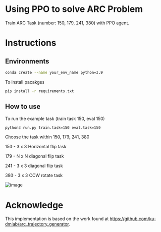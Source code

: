 # Using PPO to solve ARC Problem
Train ARC Task (number: 150, 179, 241, 380) with PPO agent.

# Instructions

## Environments
```bash
conda create --name your_env_name python=3.9
```

To install pacakges
```bash
pip install -r requirements.txt
```

## How to use

To run the example task (train task 150, eval 150)
```bash
python3 run.py train.task=150 eval.task=150
```

Choose the task within 150, 179, 241, 380

150 - 3 x 3 Horizontal flip task

179 - N x N diagonal flip task

241 - 3 x 3 diagonal flip task

380 - 3 x 3 CCW rotate task

![image](https://github.com/user-attachments/assets/138611b3-824f-47e2-a5ab-35f4362bb960)


# Acknowledge

This implementation is based on the work found at https://github.com/ku-dmlab/arc_trajectory_generator.